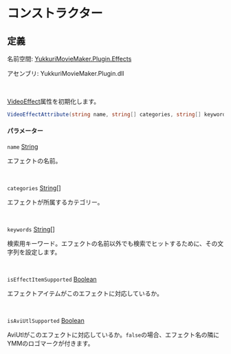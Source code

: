 # コンストラクター

## 定義

名前空間: [YukkuriMovieMaker.Plugin.Effects](../index)

アセンブリ: YukkuriMovieMaker.Plugin.dll

<br/>

[VideoEffect](index)属性を初期化します。

```csharp
VideoEffectAttribute(string name, string[] categories, string[] keywords, bool isEffectItemSupported = true, bool isAviUtlSupported = true)
```

#### パラメーター

`name` [String](https://learn.microsoft.com/ja-jp/dotnet/api/system.string)

エフェクトの名前。

<br/>

`categories` [String](https://learn.microsoft.com/ja-jp/dotnet/api/system.string)\[]

エフェクトが所属するカテゴリー。

<br/>

`keywords` [String](https://learn.microsoft.com/ja-jp/dotnet/api/system.string)\[]

検索用キーワード。エフェクトの名前以外でも検索でヒットするために、その文字列を設定します。

<br/>

`isEffectItemSupported` [Boolean](https://learn.microsoft.com/ja-jp/dotnet/api/system.boolean)

エフェクトアイテムがこのエフェクトに対応しているか。

<br/>

`isAviUtlSupported` [Boolean](https://learn.microsoft.com/ja-jp/dotnet/api/system.boolean)

AviUtlがこのエフェクトに対応しているか。`false`の場合、エフェクト名の隣にYMMのロゴマークが付きます。